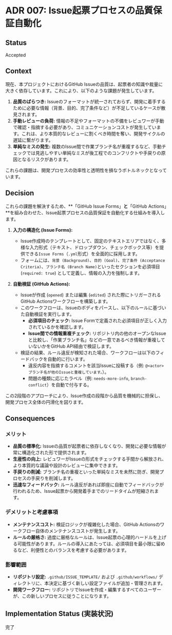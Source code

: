 # ADR 007: Issue起票プロセスの品質保証自動化

## Status

Accepted

## Context

現在、本プロジェクトにおけるGitHub Issueの品質は、起票者の知識や裁量に大きく依存しています。これにより、以下のような課題が発生しています。

1.  **品質のばらつき:** Issueのフォーマットが統一されておらず、開発に着手するために必要な情報（背景、目的、完了条件など）が不足しているケースが散見されます。
2.  **手動レビューの負荷:** 情報の不足やフォーマットの不備をレビュワーが手動で確認・指摘する必要があり、コミュニケーションコストが発生しています。これは、より本質的なレビューに割くべき時間を奪い、開発サイクルの遅延に繋がります。
3.  **単純なミスの発生:** 複数のIssue間で作業ブランチ名が重複するなど、手動チェックでは見逃しやすい単純なミスが後工程でのコンフリクトや手戻りの原因となるリスクがあります。

これらの課題は、開発プロセスの効率性と透明性を損なうボトルネックとなっています。

## Decision

これらの課題を解決するため、**「GitHub Issue Forms」**と**「GitHub Actions」**を組み合わせた、Issue起票プロセスの品質保証を自動化する仕組みを導入します。

1.  **入力の構造化 (Issue Forms):**
    *   Issue作成時のテンプレートとして、固定のテキストエリアではなく、多様な入力形式（テキスト、ドロップダウン、チェックボックス等）を提供できる`Issue Forms`（`.yml`形式）を全面的に採用します。
    *   フォームには、`背景 (Background)`、`目的 (Goal)`、`完了条件 (Acceptance Criteria)`、`ブランチ名 (Branch Name)`といったセクションを必須項目 (`required: true`) として定義し、情報の入力を強制します。

2.  **自動検証 (GitHub Actions):**
    *   Issueが作成 (`opened`) または編集 (`edited`) された際にトリガーされるGitHub Actionsワークフローを構築します。
    *   このワークフローは、Issueのボディをパースし、以下のルールに基づいた自動検証を実行します。
        *   **必須項目のチェック:** Issue Formで定義された必須項目が正しく入力されているかを確認します。
        *   **Issue間での情報重複チェック:** リポジトリ内の他のオープンなIssueと比較し、「作業ブランチ名」などの一意であるべき情報が重複していないかをGitHub API経由で検証します。
    *   検証の結果、ルール違反が検知された場合、ワークフローは以下のフィードバックを自動的に行います。
        *   違反内容を指摘するコメントを該当Issueに投稿する（例: `@<actor> ブランチ名が他のIssueと重複しています。`）。
        *   問題の種類に応じたラベル（例: `needs-more-info`, `branch-conflict`）を自動で付与する。

この2段階のアプローチにより、Issue作成の段階から品質を機械的に担保し、開発プロセス全体の円滑化を図ります。

## Consequences

### メリット

*   **品質の標準化:** Issueの品質が起票者に依存しなくなり、開発に必要な情報が常に構造化された形で提供されます。
*   **生産性の向上:** レビュワーがIssueの形式をチェックする手間から解放され、より本質的な議論や設計のレビューに集中できます。
*   **手戻りの削減:** ブランチ名の重複といった単純なミスを未然に防ぎ、開発プロセスの手戻りを削減します。
*   **迅速なフィードバック:** ルール違反があれば即座に自動でフィードバックが行われるため、Issue起票から開発着手までのリードタイムが短縮されます。

### デメリットと考慮事項

*   **メンテナンスコスト:** 検証ロジックが複雑化した場合、GitHub Actionsのワークフロー自体のメンテナンスコストが発生します。
*   **ルールの厳格さ:** 過度に厳格なルールは、Issue起票の心理的ハードルを上げる可能性があります。ルールの導入にあたっては、必須項目を最小限に留めるなど、利便性とのバランスを考慮する必要があります。

### 影響範囲

*   **リポジトリ設定:** `.github/ISSUE_TEMPLATE/` および `.github/workflows/` ディレクトリに、本決定に基づく新しい設定ファイルが追加・管理されます。
*   **開発ワークフロー:** リポジトリでIssueを作成・編集するすべてのユーザーが、この新しいプロセスに従うことになります。

## Implementation Status (実装状況)

完了